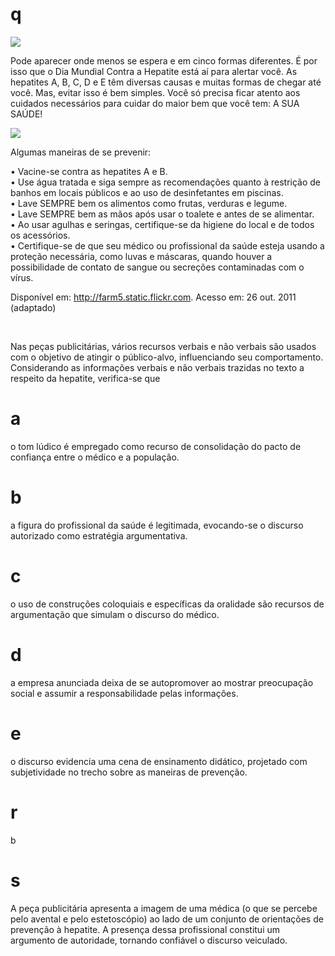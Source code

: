 # q
![](https://firebasestorage.googleapis.com/v0/b/firebase-enemio.appspot.com/o/questoes%2F14%2F2f5bab62-cec2-ad62-2d86-048021645ceb.png?alt=media\&token=0891cd35-7613-4e28-a416-b8fec6ae2e61)

Pode aparecer onde menos se espera e em cinco formas diferentes. É por isso que o Dia Mundial Contra a Hepatite está aí para alertar você. As hepatites A, B, C, D e E têm diversas causas e muitas formas de chegar até você. Mas, evitar isso é bem simples. Você só precisa ficar atento aos cuidados necessários para cuidar do maior bem que você tem: A SUA SAÚDE!

![](https://firebasestorage.googleapis.com/v0/b/firebase-enemio.appspot.com/o/questoes%2F14%2F02aa510b-b596-6379-18a1-2b9e095becb7.png?alt=media\&token=87d6556c-d518-4c69-8418-45fc3d7f2f35)

Algumas maneiras de se prevenir:

• Vacine-se contra as hepatites A e B.\
• Use água tratada e siga sempre as recomendações quanto à restrição de banhos em locais públicos e ao uso de desinfetantes em piscinas.\
• Lave SEMPRE bem os alimentos como frutas, verduras e legume.\
• Lave SEMPRE bem as mãos após usar o toalete e antes de se alimentar.\
• Ao usar agulhas e seringas, certifique-se da higiene do local e de todos os acessórios.\
• Certifique-se de que seu médico ou profissional da saúde esteja usando a proteção necessária, como luvas e máscaras, quando houver a possibilidade de contato de sangue ou secreções contaminadas com o vírus.

Disponível em: http://farm5.static.flickr.com. Acesso em: 26 out. 2011 (adaptado)

 

Nas peças publicitárias, vários recursos verbais e não verbais são usados com o objetivo de atingir o público-alvo, influenciando seu comportamento. Considerando as informações verbais e não verbais trazidas no texto a respeito da hepatite, verifica-se que

# a
o tom lúdico é empregado como recurso de consolidação do pacto de confiança entre o médico e a população.

# b
a figura do profissional da saúde é legitimada, evocando-se o discurso autorizado como estratégia argumentativa.

# c
o uso de construções coloquiais e específicas da oralidade são recursos de argumentação que simulam o discurso do médico.

# d
a empresa anunciada deixa de se autopromover ao mostrar preocupação social e assumir a responsabilidade pelas informações.

# e
o discurso evidencia uma cena de ensinamento didático, projetado com subjetividade no trecho sobre as maneiras de prevenção.

# r
b

# s
A peça publicitária apresenta a imagem de uma médica (o que se percebe pelo avental e pelo estetoscópio) ao lado de um conjunto de orientações de prevenção à hepatite. A presença dessa profissional constitui um argumento de autoridade, tornando confiável o discurso veiculado.
